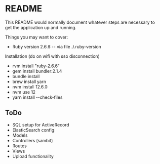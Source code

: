 # README

This README would normally document whatever steps are necessary to get the
application up and running.

Things you may want to cover:

* Ruby version
2.6.6 -- via file ./.ruby-version

Installation (do on wifi with sso disconnection)

- rvm install "ruby-2.6.6"
- gem install bundler:2.1.4
- bundle install
- brew install yarn
- nvm install 12.6.0
- nvm use 12
- yarn install --check-files
## ToDo

- SQL setup for ActiveRecord
- ElasticSearch config
- Models
- Controllers (sambit)
- Routes
- Views
- Upload functionality
